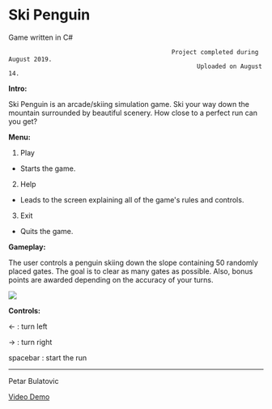 # Ski Penguin

Game written in C#



                                                 Project completed during August 2019.
                                                        Uploaded on August 14.



**Intro:**

Ski Penguin is an arcade/skiing simulation game. Ski your way down the mountain surrounded by beautiful scenery. How close to a perfect run can you get?

**Menu:**

1. Play
- Starts the game.
2. Help
- Leads to the screen explaining all of the game's rules and controls.
3. Exit
- Quits the game.

**Gameplay:**

The user controls a penguin skiing down the slope containing 50 randomly placed gates. The goal is to clear as many gates as possible. Also, bonus points are awarded depending on the accuracy of your turns.

![](SkiPenguin.gif)


**Controls:**

<-  : turn left

->  : turn right

spacebar : start the run

-----------------------------
Petar Bulatovic

[Video Demo](https://youtu.be/a2c6sNgUpmc)</br>





